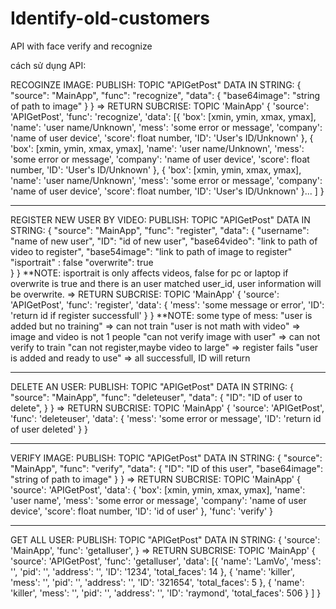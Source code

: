 # Identify-old-customers
API with face verify and recognize

cách sử dụng API:

RECOGINZE IMAGE:
PUBLISH: TOPIC "APIGetPost"
DATA IN STRING:
 {
   "source": "MainApp",
   "func": "recognize",
   "data": {
     "base64image": "string of path to image"
   }
 }
=> RETURN
SUBCRISE: TOPIC 'MainApp'
{
  'source': 'APIGetPost',
  'func': 'recognize', 
  'data': [{
    'box': [xmin, ymin, xmax, ymax],
    'name': 'user name/Unknown',
    'mess': 'some error or message',
    'company': 'name of user device',
    'score': float number,
    'ID': 'User's ID/Unknown'
  }, {
    'box': [xmin, ymin, xmax, ymax],
    'name': 'user name/Unknown',
    'mess': 'some error or message',
    'company': 'name of user device',
    'score': float number,
    'ID': 'User's ID/Unknown'
  }, {
    'box': [xmin, ymin, xmax, ymax],
    'name': 'user name/Unknown',
    'mess': 'some error or message',
    'company': 'name of user device',
    'score': float number,
    'ID': 'User's ID/Unknown'
  }...
  ]
}

*************************************************************
REGISTER NEW USER BY VIDEO:
PUBLISH: TOPIC "APIGetPost"
DATA IN STRING:
{
  "source": "MainApp",
  "func": "register",
  "data": {
    "username": "name of new user",
    "ID": "id of new user",
    "base64video": "link to path of video to register",
    "base54image": "link to path of image to register"
    "isportrait" : false
    "overwrite": true    
  }
}
**NOTE: isportrait is only affects videos, false for pc or laptop
        if overwrite is true and there is an user matched user_id, user information will be overwrite.
=> RETURN
SUBCRISE: TOPIC 'MainApp'
{
  'source': 'APIGetPost',
  'func': 'register',
  'data': {
    'mess': 'some message or error',
    'ID': 'return id if register successfull'
  }
}
**NOTE: some type of mess:  "user is added but no training" => can not train
                            "user is not math with video" => image and video is not 1 people
                            "can not verify image with user" => can not verify to train
                            "can not register,maybe video to large" => register fails
                            "user is added and ready to use" => all successfull, ID will return

*************************************************************
DELETE AN USER:
PUBLISH: TOPIC "APIGetPost"
DATA IN STRING:
 {
   "source": "MainApp",
   "func": "deleteuser",
   "data": {
     "ID": "ID of user to delete",
   }
 }
=> RETURN
SUBCRISE: TOPIC 'MainApp'
{
  'source': 'APIGetPost',
  'func': 'deleteuser',
  'data': {
    'mess': 'some error or message',
    'ID': 'return id of user deleted'
  }
}

*************************************************************
VERIFY IMAGE:
PUBLISH: TOPIC "APIGetPost"
DATA IN STRING:
 {
   "source": "MainApp",
   "func": "verify",
   "data": {
     "ID": "ID of this user",
     "base64image": "string of path to image"
   }
 }
=> RETURN
SUBCRISE: TOPIC 'MainApp'
{
  'source': 'APIGetPost',
  'data': {
    'box': [xmin, ymin, xmax, ymax],
    'name': 'user name',
    'mess': 'some error or message',
    'company': 'name of user device',
    'score': float number,
    'ID': 'id of user'
  },
  'func': 'verify'
}

*************************************************************
GET ALL USER:
PUBLISH: TOPIC "APIGetPost"
DATA IN STRING:
{
  'source': 'MainApp',
  'func': 'getalluser',
}
=> RETURN
SUBCRISE: TOPIC 'MainApp'
{
  'source': 'APIGetPost',
  'func': 'getalluser',
  'data': [{
      'name': 'LamVo',
      'mess': '',
      'pid': '',
      'address': '',
      'ID': '1234',
      'total_faces': 14
    },
    {
      'name': 'killer',
      'mess': '',
      'pid': '',
      'address': '',
      'ID': '321654',
      'total_faces': 5
    },
    {
      'name': 'killer',
      'mess': '',
      'pid': '',
      'address': '',
      'ID': 'raymond',
      'total_faces': 506
    }
  ]
}

